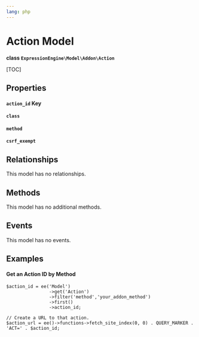 ```yaml
---
lang: php
---
```


<!--
    This source file is part of the open source project
    ExpressionEngine User Guide (https://github.com/ExpressionEngine/ExpressionEngine-User-Guide)

    @link      https://expressionengine.com/
    @copyright Copyright (c) 2003-2021, Packet Tide, LLC (https://packettide.com)
    @license   https://expressionengine.com/license Licensed under Apache License, Version 2.0
-->

# Action Model

**class `ExpressionEngine\Model\Addon\Action`**

[TOC]

## Properties

#### `action_id` Key
#### `class`
#### `method`
#### `csrf_exempt`

## Relationships
This model has no relationships.

## Methods
This model has no additional methods.

## Events
This model has no events.

## Examples

#### Get an Action ID by Method
```
$action_id = ee('Model')
                ->get('Action')
                ->filter('method','your_addon_method')
                ->first()
                ->action_id;
                
// Create a URL to that action.
$action_url = ee()->functions->fetch_site_index(0, 0) . QUERY_MARKER . 'ACT=' . $action_id;
```